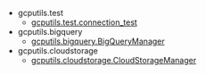 - gcputils.test
    - [gcputils.test.connection_test](./test/connection_test.md)
- gcputils.bigquery  
    - [gcputils.bigquery.BigQueryManager](./bigquery/BigQueryManager.md)
- gcputils.cloudstorage
    - [gcputils.cloudstorage.CloudStorageManager](./cloudstorage/CloudStorageManager.md)
